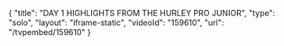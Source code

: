 {
    "title": "DAY 1 HIGHLIGHTS FROM THE HURLEY PRO JUNIOR",
    "type": "solo",
    "layout": "iframe-static",
    "videoId": "159610",
    "url": "\/tvpembed\/159610"
}